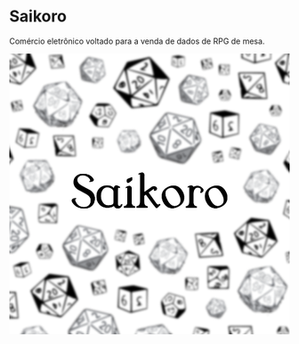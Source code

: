 # Saikoro

Comércio eletrônico voltado para a venda de dados de RPG de mesa.

![Logo Saikoro](https://github.com/VitorGK/Rechner/blob/master/Logo%20Saikoro.png)
